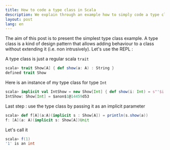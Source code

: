 ```yaml
---
title: How to code a type class in Scala
description: We explain through an example how to simply code a type class in Scala. It only takes three lines of code.
layout: post
lang: en
---
```

The aim of this post is to present the simplest type class example. A type class is a kind of design
pattern that allows adding behaviour to a class without extending it (i.e. non intrusively). Let's
use the REPL :

A type class is just a regular scala `trait`

```scala
scala> trait Show[A] { def show(a: A) : String }
defined trait Show
```

Here is an instance of my type class for type `Int`

```scala
scala> implicit val IntShow = new Show[Int] { def show(i: Int) = s"'$i' is an int" }
IntShow: Show[Int] = $anon$1@14459d53
```

Last step : use the type class by passing it as an implicit parameter

```scala
scala> def f[A](a:A)(implicit s : Show[A]) = println(s.show(a))
f: [A](a: A)(implicit s: Show[A])Unit
```

Let's call it

```scala
scala> f(1)
'1' is an int
```
